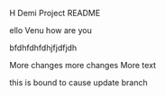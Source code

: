 H Demi Project README

ello Venu how are you

bfdhfdhfdhjfjdfjdh

More changes 
more changes
More text

this is bound to cause update branch